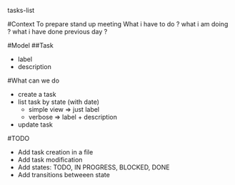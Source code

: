 tasks-list

#Context
To prepare stand up meeting
What i have to do ?
what i am doing ?
what i have done previous day ?

#Model
##Task
* label
* description

#What can we do
* create a task
* list task by state (with date)
    * simple view => just label
    * verbose => label + description
* update task

#TODO
* Add task creation in a file
* Add task modification
* Add states: TODO, IN PROGRESS, BLOCKED, DONE
* Add transitions betweeen state
